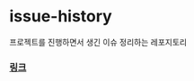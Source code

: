 # issue-history
프로젝트를 진행하면서 생긴 이슈 정리하는 레포지토리  
### [링크](https://github.com/giwonn/issue-history/issues?q=)
